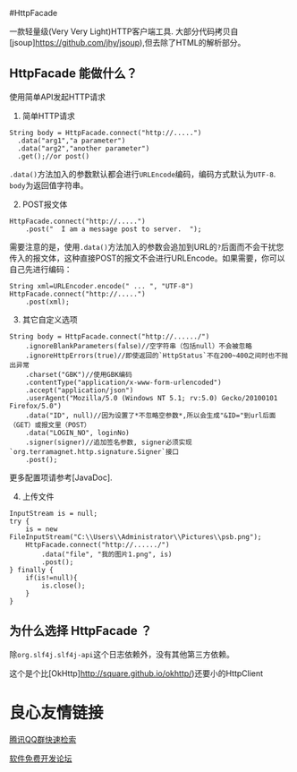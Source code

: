 #HttpFacade

一款轻量级(Very Very Light)HTTP客户端工具. 大部分代码拷贝自[jsoup]https://github.com/jhy/jsoup),但去除了HTML的解析部分。

## HttpFacade 能做什么？
使用简单API发起HTTP请求

1. 简单HTTP请求
```
String body = HttpFacade.connect("http://.....")
  .data("arg1","a parameter")
  .data("arg2","another parameter")
  .get();//or post()
```
`.data()`方法加入的参数默认都会进行`URLEncode`编码，编码方式默认为`UTF-8`.
`body`为返回值字符串。

2. POST报文体
```
HttpFacade.connect("http://.....")
    .post("  I am a message post to server.  ");
```
需要注意的是，使用`.data()`方法加入的参数会追加到URL的`?`后面而不会干扰您传入的报文体，这种直接POST的报文不会进行URLEncode。如果需要，你可以自己先进行编码：
```
String xml=URLEncoder.encode(" ... ", "UTF-8")
HttpFacade.connect("http://.....")
    .post(xml);
```

3. 其它自定义选项
```
String body = HttpFacade.connect("http://....../")
    .ignoreBlankParameters(false)//空字符串（包括null）不会被忽略
    .ignoreHttpErrors(true)//即使返回的`HttpStatus`不在200~400之间时也不抛出异常
    .charset("GBK")//使用GBK编码
    .contentType("application/x-www-form-urlencoded")
    .accept("application/json")
    .userAgent("Mozilla/5.0 (Windows NT 5.1; rv:5.0) Gecko/20100101 Firefox/5.0")
    .data("ID", null)//因为设置了*不忽略空参数*,所以会生成"&ID="到url后面（GET）或报文里（POST）
    .data("LOGIN_NO", loginNo)
    .signer(signer)//追加签名参数, signer必须实现`org.terramagnet.http.signature.Signer`接口
    .post();
```
更多配置项请参考[JavaDoc].

4. 上传文件
```
InputStream is = null;
try {
    is = new FileInputStream("C:\\Users\\Administrator\\Pictures\\psb.png");
    HttpFacade.connect("http://....../")
        .data("file", "我的图片1.png", is)
        .post();
} finally {
    if(is!=null){
        is.close();
    }
}
```

## 为什么选择 HttpFacade ？

除`org.slf4j.slf4j-api`这个日志依赖外，没有其他第三方依赖。

这个是个比[OkHttp]http://square.github.io/okhttp/)还要小的HttpClient


 # 良心友情链接

[腾讯QQ群快速检索](http://u.720life.cn/s/8cf73f7c)

[软件免费开发论坛](http://u.720life.cn/s/bbb01dc0)